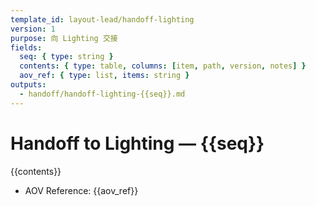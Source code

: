 ```yaml
---
template_id: layout-lead/handoff-lighting
version: 1
purpose: 向 Lighting 交接
fields:
  seq: { type: string }
  contents: { type: table, columns: [item, path, version, notes] }
  aov_ref: { type: list, items: string }
outputs:
  - handoff/handoff-lighting-{{seq}}.md
---
```


# Handoff to Lighting — {{seq}}

{{contents}}

- AOV Reference: {{aov_ref}}

